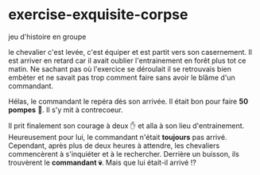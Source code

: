 # exercise-exquisite-corpse
jeu d'histoire en groupe

le chevalier c'est levée, c'est équiper et est partit vers son casernement.
Il est arriver en retard car il avait oublier l'entrainement en forêt plus tot ce matin.
Ne sachant pas où l'exercice se déroulait il se retrouvais bien embèter et ne savait pas trop comment faire sans avoir le blâme d'un commandant.

Hélas, le commandant le repéra dès son arrivée. Il était bon pour faire **50 pompes** :muscle:.
Il s'y mit à contrecoeur.

Il prit finalement son courage à deux :hand: et alla à son lieu d'entrainement. Heureusement pour lui, le commandant n'était __toujours__ pas arrivé.
Cependant, après plus de deux heures à attendre, les chevaliers commencèrent à s'inquiéter et à le rechercher.
Derrière un buisson, ils trouvèrent le **commandant :skull:**. Mais que lui était-il arrivé :interrobang:

